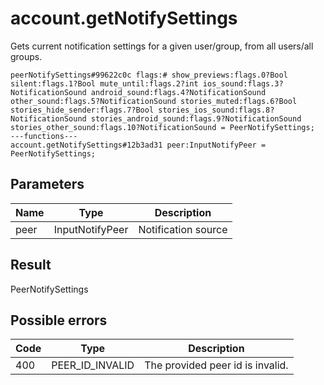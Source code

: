 # account.getNotifySettings
Gets current notification settings for a given user/group, from all users/all groups.

```
peerNotifySettings#99622c0c flags:# show_previews:flags.0?Bool silent:flags.1?Bool mute_until:flags.2?int ios_sound:flags.3?NotificationSound android_sound:flags.4?NotificationSound other_sound:flags.5?NotificationSound stories_muted:flags.6?Bool stories_hide_sender:flags.7?Bool stories_ios_sound:flags.8?NotificationSound stories_android_sound:flags.9?NotificationSound stories_other_sound:flags.10?NotificationSound = PeerNotifySettings;
---functions---
account.getNotifySettings#12b3ad31 peer:InputNotifyPeer = PeerNotifySettings;
```

## Parameters
| Name | Type | Description |
| ---- | :----: | ----------- |
| peer | InputNotifyPeer | Notification source |


## Result
PeerNotifySettings

## Possible errors
| Code | Type | Description |
| ---- | :----: | ----------- |
| 400 | PEER_ID_INVALID | The provided peer id is invalid. |

